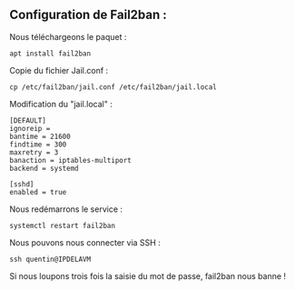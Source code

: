 ﻿## Configuration de Fail2ban :


Nous téléchargeons le paquet :

    apt install fail2ban 

Copie du fichier Jail.conf :

    cp /etc/fail2ban/jail.conf /etc/fail2ban/jail.local

Modification du "jail.local" :

    [DEFAULT]
    ignoreip = 
    bantime = 21600
    findtime = 300
    maxretry = 3
    banaction = iptables-multiport
    backend = systemd

	[sshd]
	enabled = true

Nous redémarrons le service : 

    systemctl restart fail2ban

Nous pouvons nous connecter via SSH : 

    ssh quentin@IPDELAVM

Si nous loupons trois fois la saisie du mot de passe, fail2ban nous banne ! 



